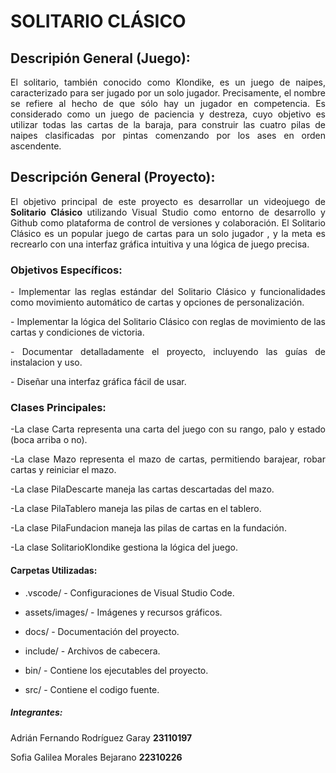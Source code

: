 # SOLITARIO CLÁSICO

## Descripión General (Juego):
<p align="justify">
El solitario, también conocido como Klondike, es un juego de naipes, caracterizado para ser jugado por un solo jugador. Precisamente, el nombre se refiere al hecho de que sólo hay un jugador en competencia. Es considerado como un juego de paciencia y destreza, cuyo objetivo es utilizar todas las cartas de la baraja, para construir las cuatro pilas de naipes clasificadas por pintas comenzando por los ases en orden ascendente.


## Descripción General (Proyecto):

<p align="justify">
El objetivo principal de este proyecto es desarrollar un videojuego de <strong> Solitario Clásico </strong> utilizando Visual Studio como entorno de desarrollo y Github como plataforma de control de versiones y colaboración. 
El Solitario Clásico es un popular juego de cartas para un solo jugador , y la meta es recrearlo con una interfaz gráfica intuitiva y una lógica de juego precisa.

### Objetivos Específicos:
<p align="justify">
- Implementar las reglas estándar del Solitario Clásico y funcionalidades como movimiento automático de cartas y opciones de personalización.
<p align="justify">
- Implementar la lógica del Solitario Clásico con reglas de movimiento de las cartas y condiciones de victoria.
<p align="justify">
- Documentar detalladamente el proyecto, incluyendo las guías de instalacion y uso.
<p align="justify">
- Diseñar una interfaz gráfica fácil de usar.

### Clases Principales:

<p align="justify">
-La clase Carta representa una carta del juego con su rango, palo y estado (boca arriba o no).
<p align="justify">
-La clase Mazo representa el mazo de cartas, permitiendo barajear, robar cartas y reiniciar el mazo.
<p align="justify">
-La clase PilaDescarte maneja las cartas descartadas del mazo.
<p align="justify">
-La clase PilaTablero maneja las pilas de cartas en el tablero.
<p align="justify">
-La clase PilaFundacion maneja las pilas de cartas en la fundación.
<p align="justify">
-La clase SolitarioKlondike gestiona la lógica del juego.


#### Carpetas Utilizadas:
<p align="justify">

- .vscode/ - Configuraciones de Visual Studio Code.

- assets/images/ - Imágenes y recursos gráficos.

- docs/ - Documentación del proyecto.

- include/ - Archivos de cabecera.

- bin/ - Contiene los ejecutables del proyecto.
- src/ - Contiene el codigo fuente.

##### Integrantes:
Adrián Fernando Rodríguez Garay __23110197__

Sofia Galilea Morales Bejarano  __22310226__

 
